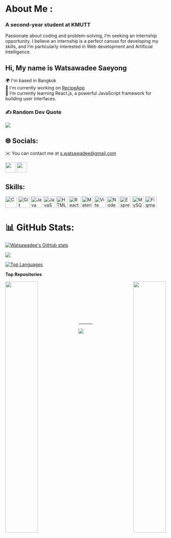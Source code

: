 # About Me :
### A second-year student at KMUTT
Passionate about coding and problem-solving, I’m seeking an internship opportunity. I believe an internship is a perfect canvas for developing my skills, and I’m particularly interested in Web development and Artificial Intelligence.
<!-- ------------------------------
![My photo](https://avatars.githubusercontent.com/u/109060632?s=400&u=ea83bcfef7c52cdb6aca4035daabd8768dbd6782&v=4) -->

## Hi, My name is Watsawadee Saeyong <br>
🌍  I'm based in Bangkok <br>
🚀  I'm currently working on [RecipeApp](http://https://github.com/Watsawadee/CSC105_MiniProject)<br>
🌱 I’m currently learning React.js, a powerful JavaScript framework for building user interfaces.<br>
### ✍️ Random Dev Quote
![](https://quotes-github-readme.vercel.app/api?type=horizontal&theme=radical) 
## 🌐 Socials:
✉️  You can contact me at [s.watsawadee@gmail.com](mailto:s.watsawadee@gmail.com)
<p align="left"> <a href="https://www.github.com/Watsawadee" target="_blank" rel="noreferrer"><img src="https://raw.githubusercontent.com/danielcranney/readme-generator/main/public/icons/socials/github.svg" width="32" height="32" /></a> <a href="http://www.instagram.com/watsawadee" target="_blank" rel="noreferrer"><img src="https://raw.githubusercontent.com/danielcranney/readme-generator/main/public/icons/socials/instagram.svg" width="32" height="32" /></a></p>


## Skills:

<p align="left">
<a href="https://docs.microsoft.com/en-us/cpp/?view=msvc-170" target="_blank" rel="noreferrer"><img src="https://raw.githubusercontent.com/danielcranney/readme-generator/main/public/icons/skills/c-colored.svg" width="36" height="36" alt="C" /></a>
<a href="https://git-scm.com/" target="_blank" rel="noreferrer"><img src="https://raw.githubusercontent.com/danielcranney/readme-generator/main/public/icons/skills/git-colored.svg" width="36" height="36" alt="Git" /></a>
<a href="https://www.oracle.com/java/" target="_blank" rel="noreferrer"><img src="https://raw.githubusercontent.com/danielcranney/readme-generator/main/public/icons/skills/java-colored.svg" width="36" height="36" alt="Java" /></a>
<a href="https://developer.mozilla.org/en-US/docs/Web/JavaScript" target="_blank" rel="noreferrer"><img src="https://raw.githubusercontent.com/danielcranney/readme-generator/main/public/icons/skills/javascript-colored.svg" width="36" height="36" alt="JavaScript" /></a>
<a href="https://developer.mozilla.org/en-US/docs/Glossary/HTML5" target="_blank" rel="noreferrer"><img src="https://raw.githubusercontent.com/danielcranney/readme-generator/main/public/icons/skills/html5-colored.svg" width="36" height="36" alt="HTML5" /></a>
<a href="https://reactjs.org/" target="_blank" rel="noreferrer"><img src="https://raw.githubusercontent.com/danielcranney/readme-generator/main/public/icons/skills/react-colored.svg" width="36" height="36" alt="React" /></a>
<a href="https://mui.com/" target="_blank" rel="noreferrer"><img src="https://raw.githubusercontent.com/danielcranney/readme-generator/main/public/icons/skills/materialui-colored.svg" width="36" height="36" alt="Material UI" /></a>
<a href="https://vitejs.dev/" target="_blank" rel="noreferrer"><img src="https://raw.githubusercontent.com/danielcranney/readme-generator/main/public/icons/skills/vite-colored.svg" width="36" height="36" alt="Vite" /></a>
<a href="https://nodejs.org/en/" target="_blank" rel="noreferrer"><img src="https://raw.githubusercontent.com/danielcranney/readme-generator/main/public/icons/skills/nodejs-colored.svg" width="36" height="36" alt="NodeJS" /></a>
<a href="https://expressjs.com/" target="_blank" rel="noreferrer"><img src="https://raw.githubusercontent.com/danielcranney/readme-generator/main/public/icons/skills/express-colored.svg" width="36" height="36" alt="Express" /></a>
<a href="https://www.mysql.com/" target="_blank" rel="noreferrer"><img src="https://raw.githubusercontent.com/danielcranney/readme-generator/main/public/icons/skills/mysql-colored.svg" width="36" height="36" alt="MySQL" /></a>
<a href="https://www.figma.com/" target="_blank" rel="noreferrer"><img src="https://raw.githubusercontent.com/danielcranney/readme-generator/main/public/icons/skills/figma-colored.svg" width="36" height="36" alt="Figma" /></a>
</p>

# 📊 GitHub Stats:
<a href="http://www.github.com/Watsawadee"><img src="https://github-readme-stats.vercel.app/api?username=Watsawadee&show_icons=true&hide=&count_private=true&title_color=0891b2&text_color=14b8a6&icon_color=0891b2&bg_color=27272a&hide_border=true&show_icons=true" alt="Watsawadee's GitHub stats" /></a>

<a href="http://www.github.com/Watsawadee"><img src="https://github-readme-streak-stats.herokuapp.com/?user=Watsawadee&stroke=14b8a6&background=27272a&ring=0891b2&fire=0891b2&currStreakNum=14b8a6&currStreakLabel=0891b2&sideNums=14b8a6&sideLabels=14b8a6&dates=14b8a6&hide_border=true" /></a>


<a href="https://github.com/Watsawadee" align="left"><img src="https://github-readme-stats.vercel.app/api/top-langs/?username=Watsawadee&langs_count=10&title_color=0891b2&text_color=14b8a6&icon_color=0891b2&bg_color=27272a&hide_border=true&locale=en&custom_title=Top%20%Languages" alt="Top Languages" /></a>

<b>Top Repositories</b>

<div width="100%" align="center"><a href="https://github.com/Watsawadee/csc105_miniproject" align="left"><img align="left" width="45%" src="https://github-readme-stats.vercel.app/api/pin/?username=Watsawadee&repo=csc105_miniproject&title_color=0891b2&text_color=14b8a6&icon_color=0891b2&bg_color=27272a&hide_border=true&locale=en" /></a><a href="https://github.com/Watsawadee/csc105" align="right"><img align="right" width="45%" src="https://github-readme-stats.vercel.app/api/pin/?username=Watsawadee&repo=csc105&title_color=0891b2&text_color=14b8a6&icon_color=0891b2&bg_color=27272a&hide_border=true&locale=en" /></a></div><br /><br /><br /><br /><br /><br /><br />

---
[![](https://visitcount.itsvg.in/api?id=watsawadee&icon=3&color=0)](https://visitcount.itsvg.in)


